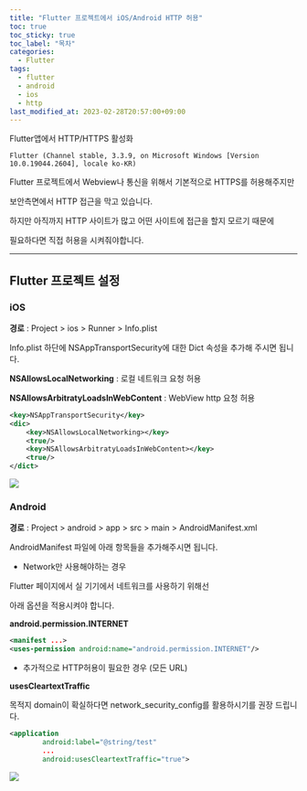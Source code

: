 ```yaml
---
title: "Flutter 프로젝트에서 iOS/Android HTTP 허용"
toc: true
toc_sticky: true
toc_label: "목차"
categories:
  - Flutter
tags:
  - flutter
  - android
  - ios
  - http
last_modified_at: 2023-02-28T20:57:00+09:00
---
```

Flutter앱에서 HTTP/HTTPS 활성화

```
Flutter (Channel stable, 3.3.9, on Microsoft Windows [Version 10.0.19044.2604], locale ko-KR)
```

Flutter 프로젝트에서 Webview나 통신을 위해서 기본적으로 HTTPS를 허용해주지만

보안측면에서 HTTP 접근을 막고 있습니다.

하지만 아직까지 HTTP 사이트가 많고 어떤 사이트에 접근을 할지 모르기 때문에

필요하다면 직접 허용을 시켜줘야합니다.

---

## Flutter 프로젝트 설정

### iOS

**경로** : Project > ios > Runner > Info.plist

Info.plist 하단에 NSAppTransportSecurity에 대한 Dict 속성을 추가해 주시면 됩니다.

**NSAllowsLocalNetworking** : 로컬 네트워크 요청 허용 

**NSAllowsArbitratyLoadsInWebContent** : WebView http 요청 허용

```xml
<key>NSAppTransportSecurity</key>
<dic>
	<key>NSAllowsLocalNetworking></key>
	<true/>
	<key>NSAllowsArbitratyLoadsInWebContent></key>
	<true/>
</dict>
```

<img src='{{ "/assets/images/flutter/flutter_http_setting_1.png" | absolute_url }}'>

### Android

**경로** : Project > android > app > src > main > AndroidManifest.xml

AndroidManifest 파일에 아래 항목들을 추가해주시면 됩니다.

- Network만 사용해야하는 경우

Flutter 페이지에서 실 기기에서 네트워크를 사용하기 위해선

아래 옵션을 적용시켜야 합니다.

**android.permission.INTERNET**

```xml
<manifest ...>
<uses-permission android:name="android.permission.INTERNET"/>
```

- 추가적으로 HTTP허용이 필요한 경우 (모든 URL)

**usesCleartextTraffic**

목적지 domain이 확실하다면 network_security_config를 활용하시기를 권장 드립니다.

```xml
<application
        android:label="@string/test"
        ...
        android:usesCleartextTraffic="true">
```

<img src='{{ "/assets/images/flutter/flutter_http_setting_2.png" | absolute_url }}'>
